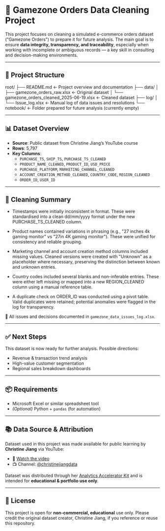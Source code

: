# 🛒 Gamezone Orders Data Cleaning Project

This project focuses on cleaning a simulated e-commerce orders dataset ("Gamezone Orders") to prepare it for future analysis. The main goal is to ensure **data integrity, transparency, and traceability**, especially when working with incomplete or ambiguous records — a key skill in consulting and decision-making environments.

---

## 📁 Project Structure

root/
├── README.md ← Project overview and documentation
├── data/
│ ├── gamezone_orders_raw.xlsx ← Original dataset
│ └── gamezone_orders_cleaned_2025-06-19.xlsx ← Cleaned dataset
├── log/
│ └── Issue_log.xlsx ← Manual log of data issues and resolutions
└── notebook/ ← Folder prepared for future analysis (currently empty)

---

## 📊 Dataset Overview

- **Source**: Public dataset from Christine Jiang’s YouTube course
- **Rows**: 5,797
- **Key Columns**:
  - `PURCHASE_TS`, `SHIP_TS`, `PURCHASE_TS_CLEANED`
  - `PRODUCT_NAME_CLEANED`, `PRODUCT_ID`, `USD_PRICE`
  - `PURCHASE_PLATFORM`, `MARKETING_CHANNEL_CLEANED`
  - `ACCOUNT_CREATION_METHOD_CLEANED`, `COUNTRY_CODE`, `REGION_CLEANED`
  - `ORDER_ID`, `USER_ID`

---

## 🧹 Cleaning Summary

- Timestamps were initially inconsistent in format. These were standardised into a clean dd/mm/yyyy format under the new PURCHASE_TS_CLEANED column.

- Product names contained variations in phrasing (e.g., "27 inches 4k gaming monitor" vs "27in 4K gaming monitor"). These were unified for consistency and reliable grouping.

- Marketing channel and account creation method columns included missing values. Cleaned versions were created with "Unknown" as a placeholder where necessary, preserving the distinction between known and unknown entries.

- Country codes included several blanks and non-inferable entries. These were either left missing or mapped into a new REGION_CLEANED column using a manual reference table.

- A duplicate check on ORDER_ID was conducted using a pivot table. Valid duplicates were retained; potential anomalies were flagged in the log for transparency.

📝 All issues and decisions documented in `gamezone_data_issues_log.xlsx`.

---

## ✅ Next Steps

This dataset is now ready for further analysis. Possible directions:
- Revenue & transaction trend analysis
- High-value customer segmentation
- Regional sales breakdown dashboards

---

## 📦 Requirements

- Microsoft Excel or similar spreadsheet tool
- *(Optional)* Python + `pandas` (for automation)

---

## 📚 Data Source & Attribution

Dataset used in this project was made available for public learning by **Christine Jiang** via YouTube:

- 🎥 [Watch the video](https://www.youtube.com/watch?v=y9wFFD2bXQM)  
- 📺 Channel: [@christinejiangdata](https://www.youtube.com/@christinejiangdata)

Dataset was distributed through her [Analytics Accelerator Kit](https://the-analytics-accelerator.kit) and is intended for **educational & portfolio use only**.

---

## 📜 License

This project is open for **non-commercial, educational** use only. Please credit the original dataset creator, Christine Jiang, if you reference or reuse this repository.